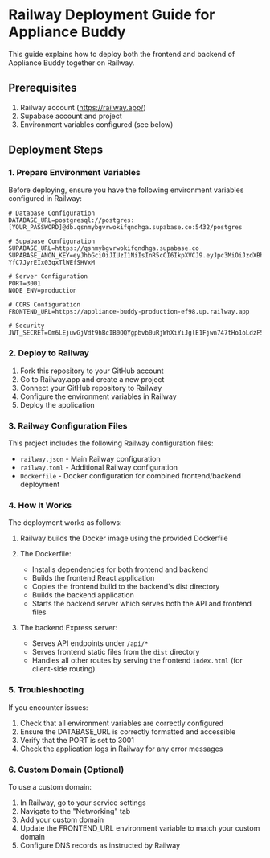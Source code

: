 # Railway Deployment Guide for Appliance Buddy

This guide explains how to deploy both the frontend and backend of Appliance Buddy together on Railway.

## Prerequisites

1. Railway account (https://railway.app/)
2. Supabase account and project
3. Environment variables configured (see below)

## Deployment Steps

### 1. Prepare Environment Variables

Before deploying, ensure you have the following environment variables configured in Railway:

```
# Database Configuration
DATABASE_URL=postgresql://postgres:[YOUR_PASSWORD]@db.qsnmybgvrwokifqndhga.supabase.co:5432/postgres

# Supabase Configuration
SUPABASE_URL=https://qsnmybgvrwokifqndhga.supabase.co
SUPABASE_ANON_KEY=eyJhbGciOiJIUzI1NiIsInR5cCI6IkpXVCJ9.eyJpc3MiOiJzdXBhYmFzZSIsInJlZiI6InFzbm15Ymd2cndva2lmcW5kaGdhIiwicm9sZSI6ImFub24iLCJpYXQiOjE3NTcyMzQxNzMsImV4cCI6MjA3MjgxMDE3M30.mcLOZmFtAmxxWbZlta-YfC7JyrEIx03qxTlWEfSHVxM

# Server Configuration
PORT=3001
NODE_ENV=production

# CORS Configuration
FRONTEND_URL=https://appliance-buddy-production-ef98.up.railway.app

# Security
JWT_SECRET=Om6LEjuwGjVdt9hBcIB0QQYgpbvb0uRjWhXiYiJglE1Fjwn747tHo1oLdzF5eNdH
```

### 2. Deploy to Railway

1. Fork this repository to your GitHub account
2. Go to Railway.app and create a new project
3. Connect your GitHub repository to Railway
4. Configure the environment variables in Railway
5. Deploy the application

### 3. Railway Configuration Files

This project includes the following Railway configuration files:

- `railway.json` - Main Railway configuration
- `railway.toml` - Additional Railway configuration
- `Dockerfile` - Docker configuration for combined frontend/backend deployment

### 4. How It Works

The deployment works as follows:

1. Railway builds the Docker image using the provided Dockerfile
2. The Dockerfile:
   - Installs dependencies for both frontend and backend
   - Builds the frontend React application
   - Copies the frontend build to the backend's dist directory
   - Builds the backend application
   - Starts the backend server which serves both the API and frontend files

3. The backend Express server:
   - Serves API endpoints under `/api/*`
   - Serves frontend static files from the `dist` directory
   - Handles all other routes by serving the frontend `index.html` (for client-side routing)

### 5. Troubleshooting

If you encounter issues:

1. Check that all environment variables are correctly configured
2. Ensure the DATABASE_URL is correctly formatted and accessible
3. Verify that the PORT is set to 3001
4. Check the application logs in Railway for any error messages

### 6. Custom Domain (Optional)

To use a custom domain:

1. In Railway, go to your service settings
2. Navigate to the "Networking" tab
3. Add your custom domain
4. Update the FRONTEND_URL environment variable to match your custom domain
5. Configure DNS records as instructed by Railway